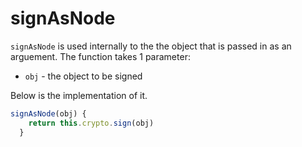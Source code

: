 # signAsNode

`signAsNode` is used internally to the the object that is passed in as an arguement. The function takes 1 parameter:

- `obj` - the object to be signed

Below is the implementation of it.

```ts
signAsNode(obj) {
    return this.crypto.sign(obj)
  }
```
